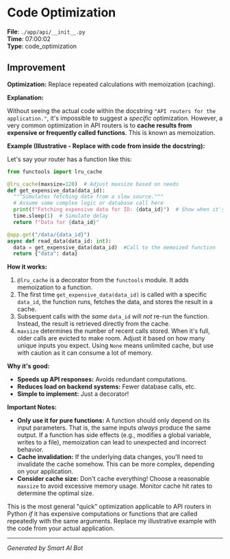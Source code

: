 # Code Optimization

**File**: `./app/api/__init__.py`  
**Time**: 07:00:02  
**Type**: code_optimization

## Improvement

**Optimization:** Replace repeated calculations with memoization (caching).

**Explanation:**

Without seeing the actual code within the docstring `"API routers for the application."`, it's impossible to suggest a *specific* optimization. However, a very common optimization in API routers is to **cache results from expensive or frequently called functions**. This is known as memoization.

**Example (Illustrative - Replace with code from inside the docstring):**

Let's say your router has a function like this:

```python
from functools import lru_cache

@lru_cache(maxsize=128)  # Adjust maxsize based on needs
def get_expensive_data(data_id):
  """Simulates fetching data from a slow source."""
  # Assume some complex logic or database call here
  print(f"Fetching expensive data for ID: {data_id}")  # Show when it's actually fetched
  time.sleep(1)  # Simulate delay
  return f"Data for {data_id}"

@app.get("/data/{data_id}")
async def read_data(data_id: int):
  data = get_expensive_data(data_id)  #Call to the memoized function
  return {"data": data}

```

**How it works:**

1.  `@lru_cache` is a decorator from the `functools` module.  It adds memoization to a function.
2.  The first time `get_expensive_data(data_id)` is called with a specific `data_id`, the function runs, fetches the data, and stores the result in a cache.
3.  Subsequent calls with the *same* `data_id` will *not* re-run the function. Instead, the result is retrieved directly from the cache.
4. `maxsize` determines the number of recent calls stored. When it's full, older calls are evicted to make room. Adjust it based on how many unique inputs you expect. Using `None` means unlimited cache, but use with caution as it can consume a lot of memory.

**Why it's good:**

*   **Speeds up API responses:**  Avoids redundant computations.
*   **Reduces load on backend systems:** Fewer database calls, etc.
*   **Simple to implement:** Just a decorator!

**Important Notes:**

*   **Only use it for pure functions:**  A function should only depend on its input parameters. That is, the same inputs *always* produce the same output.  If a function has side effects (e.g., modifies a global variable, writes to a file), memoization can lead to unexpected and incorrect behavior.
*   **Cache invalidation:** If the underlying data changes, you'll need to invalidate the cache somehow.  This can be more complex, depending on your application.
*   **Consider cache size:** Don't cache everything!  Choose a reasonable `maxsize` to avoid excessive memory usage.  Monitor cache hit rates to determine the optimal size.

This is the most general "quick" optimization applicable to API routers in Python *if* it has expensive computations or functions that are called repeatedly with the same arguments. Replace my illustrative example with the code from your actual application.

---
*Generated by Smart AI Bot*
